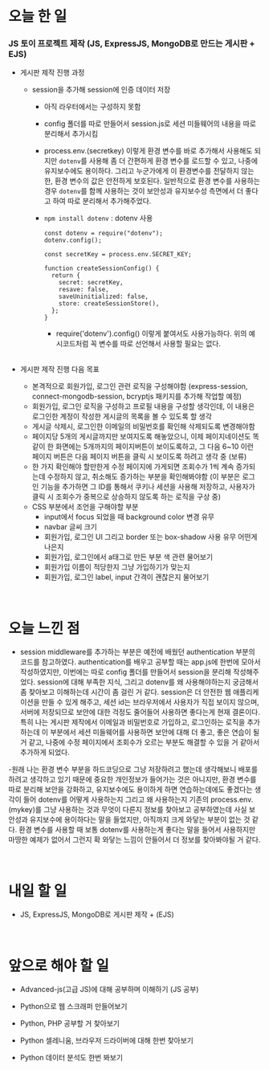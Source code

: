 # 오늘 한 일

### JS 토이 프로젝트 제작 (JS, ExpressJS, MongoDB로 만드는 게시판 + EJS)

- 게시판 제작 진행 과정

  - session을 추가해 session에 인증 데이터 저장

    - 아직 라우터에서는 구성하지 못함
    - config 폴더를 따로 만들어서 session.js로 세션 미들웨어의 내용을 따로 분리해서 추가시킴
    - process.env.(secretkey) 이렇게 환경 변수를 바로 추가해서 사용해도 되지만 `dotenv`를 사용해 좀 더 간편하게 환경 변수를 로드할 수 있고, 나중에 유지보수에도 용이하다. 그리고 누군가에게 이 환경변수를 전달하지 않는 한, 환경 변수의 값은 안전하게 보호된다. 일반적으로 환경 변수를 사용하는 경우 `dotenv`를 함께 사용하는 것이 보안성과 유지보수성 측면에서 더 좋다고 하여 따로 분리해서 추가해주었다.
    - `npm install dotenv` : dotenv 사용

      ```
      const dotenv = require("dotenv");
      dotenv.config();

      const secretKey = process.env.SECRET_KEY;

      function createSessionConfig() {
        return {
          secret: secretKey,
          resave: false,
          saveUninitialized: false,
          store: createSessionStore(),
        };
      }
      ```

      - require('dotenv').config() 이렇게 붙여서도 사용가능하다. 위의 예시코드처럼 꼭 변수를 따로 선언해서 사용할 필요는 없다.

  <br />

- 게시판 제작 진행 다음 목표

  - 본격적으로 회원가입, 로그인 관련 로직을 구성해야함 (express-session, connect-mongodb-session, bcryptjs 패키지를 추가해 작업할 예정)
  - 회원가입, 로그인 로직을 구성하고 프로필 내용을 구성할 생각인데, 이 내용은 로그인한 계정이 작성한 게시글의 목록을 볼 수 있도록 할 생각
  - 게시글 삭제시, 로그인한 이메일의 비밀번호를 확인해 삭제되도록 변경해야함
  - 페이지당 5개의 게시글까지만 보여지도록 해놓았으니, 이제 페이지네이션도 똑같이 한 화면에는 5개까지의 페이지버튼이 보이도록하고, 그 다음 6~10 이런 페이지 버튼은 다음 페이지 버튼을 클릭 시 보이도록 하려고 생각 중 (보류)
  - 한 가지 확인해야 할만한게 수정 페이지에 가게되면 조회수가 1씩 계속 증가되는데 수정하지 않고, 취소해도 증가하는 부분을 확인해봐야함 (이 부분은 로그인 기능을 추가하면 그 ID를 통해서 쿠키나 세션을 사용해 저장하고, 사용자가 클릭 시 조회수가 중복으로 상승하지 않도록 하는 로직을 구상 중)
  - CSS 부분에서 조언을 구해야할 부분
    - input에서 focus 되었을 때 background color 변경 유무
    - navbar 글씨 크기
    - 회원가입, 로그인 UI 그리고 border 또는 box-shadow 사용 유무 어떤게 나은지
    - 회원가입, 로그인에서 a태그로 만든 부분 색 관련 물어보기
    - 회원가입 이름이 적당한지 그냥 가입하기가 맞는지
    - 회원가입, 로그인 label, input 간격이 괜찮은지 물어보기

<br />

# 오늘 느낀 점

- session middleware를 추가하는 부분은 예전에 배웠던 authentication 부분의 코드를 참고하였다. authentication를 배우고 공부할 때는 app.js에 한번에 모아서 작성하였지만, 이번에는 따로 config 폴더를 만들어서 session을 분리해 작성해주었다. session에 대해 부족한 지식, 그리고 dotenv를 왜 사용해야하는지 궁금해서 좀 찾아보고 이해하는데 시간이 좀 걸린 거 같다. session은 더 안전한 웹 애플리케이션을 만들 수 있게 해주고, 세션 id는 브라우저에서 사용자가 직접 보이지 않으며, 서버에 저장되므로 보안에 대한 걱정도 줄어들어 사용하면 좋다는게 현재 결론이다. 특히 나는 게시판 제작에서 이메일과 비밀번호로 가입하고, 로그인하는 로직을 추가하는데 이 부분에서 세션 미들웨어를 사용하면 보안에 대해 더 좋고, 좋은 연습이 될 거 같고, 나중에 수정 페이지에서 조회수가 오르는 부분도 해결할 수 있을 거 같아서 추가하게 되었다.

-원래 나는 환경 변수 부분을 하드코딩으로 그냥 저장하려고 했는데 생각해보니 배포를 하려고 생각하고 있기 때문에 중요한 개인정보가 들어가는 것은 아니지만, 환경 변수를 따로 분리해 보안을 강화하고, 유지보수에도 용이하게 하면 연습하는데에도 좋겠다는 생각이 들어 dotenv를 어떻게 사용하는지 그리고 왜 사용하는지 기존의 process.env.(mykey)를 그냥 사용하는 것과 무엇이 다른지 정보를 찾아보고 공부하였는데 사실 보안성과 유지보수에 용이하다는 말을 들었지만, 아직까지 크게 와닿는 부분이 없는 것 같다. 환경 변수를 사용할 때 보통 dotenv를 사용하는게 좋다는 말을 들어서 사용하지만 마땅한 예제가 없어서 그런지 확 와닿는 느낌이 안들어서 더 정보를 찾아봐야될 거 같다.

<br />

# 내일 할 일

- JS, ExpressJS, MongoDB로 게시판 제작 + (EJS)

<br />

# 앞으로 해야 할 일

- Advanced-js(고급 JS)에 대해 공부하며 이해하기 (JS 공부)

- Python으로 웹 스크래퍼 만들어보기

- Python, PHP 공부할 거 찾아보기

- Python 셀레니움, 브라우저 드라이버에 대해 한번 찾아보기

- Python 데이터 분석도 한번 봐보기
